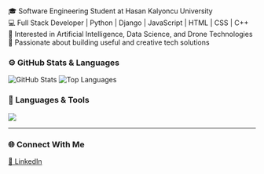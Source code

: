 
🎓 Software Engineering Student at Hasan Kalyoncu University  
💻 Full Stack Developer | Python | Django | JavaScript | HTML | CSS | C++  
🤖 Interested in Artificial Intelligence, Data Science, and Drone Technologies   
🌱 Passionate about building useful and creative tech solutions  

### ⚙️ GitHub Stats & Languages

![GitHub Stats](https://github-readme-stats.vercel.app/api?username=afakruha2003&show_icons=true&theme=tokyonight)
![Top Languages](https://github-readme-stats.vercel.app/api/top-langs/?username=afakruha2003&layout=compact&theme=tokyonight)


### 🧩 Languages & Tools

<p align="left">
  <img src="https://skillicons.dev/icons?i=python,django,html,css,js,cpp,git,github,vscode" />
</p>

---

### 🌐 Connect With Me
[💼 LinkedIn](https://www.linkedin.com/in/ruha-kabbani/)  


